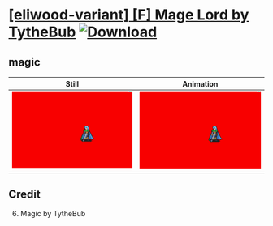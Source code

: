 # [\[eliwood-variant\] \[F\] Mage Lord by TytheBub](./) [![Download](https://img.shields.io/badge/Download--red?style=social&logo=github)](https://minhaskamal.github.io/DownGit/#/home?url=https://github.com/Klokinator/FE-Repo/tree/main/Battle%20Animations%2FWIP%20Animations%2F%5Beliwood-variant%5D%20%5BF%5D%20Mage%20Lord%20by%20TytheBub%2F6.%20magic)

## magic

| Still | Animation |
| :---: | :-------: |
| ![magic still](./magic_000.png) | ![magic](./magic.gif) |

## Credit

6. Magic by TytheBub

